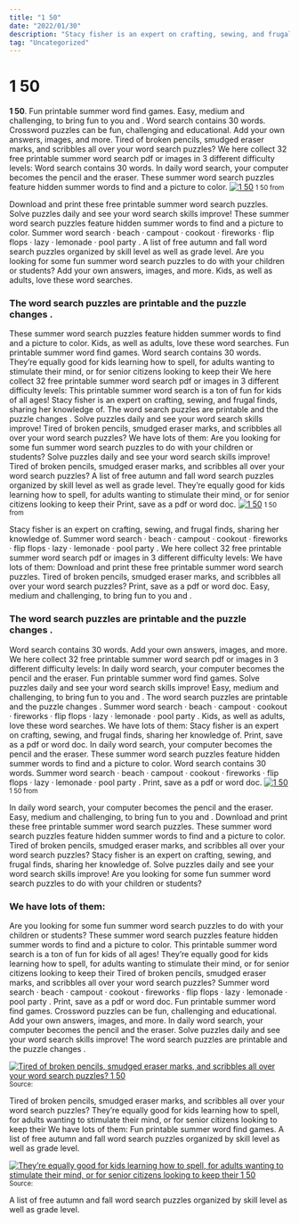 ```yaml
---
title: "1 50"
date: "2022/01/30"
description: "Stacy fisher is an expert on crafting, sewing, and frugal finds, sharing her knowledge of."
tag: "Uncategorized"
---
```


# 1 50
**1 50**. Fun printable summer word find games. Easy, medium and challenging, to bring fun to you and . Word search contains 30 words. Crossword puzzles can be fun, challenging and educational. Add your own answers, images, and more.
Tired of broken pencils, smudged eraser marks, and scribbles all over your word search puzzles? We here collect 32 free printable summer word search pdf or images in 3 different difficulty levels: Word search contains 30 words. In daily word search, your computer becomes the pencil and the eraser. These summer word search puzzles feature hidden summer words to find and a picture to color.
[![1 50](6830041 "1 50")](6830041)
<small>1 50 from </small>

Download and print these free printable summer word search puzzles. Solve puzzles daily and see your word search skills improve! These summer word search puzzles feature hidden summer words to find and a picture to color. Summer word search · beach · campout · cookout · fireworks · flip flops · lazy · lemonade · pool party . A list of free autumn and fall word search puzzles organized by skill level as well as grade level. Are you looking for some fun summer word search puzzles to do with your children or students? Add your own answers, images, and more. Kids, as well as adults, love these word searches.

### The word search puzzles are printable and the puzzle changes .
These summer word search puzzles feature hidden summer words to find and a picture to color. Kids, as well as adults, love these word searches. Fun printable summer word find games. Word search contains 30 words. They’re equally good for kids learning how to spell, for adults wanting to stimulate their mind, or for senior citizens looking to keep their We here collect 32 free printable summer word search pdf or images in 3 different difficulty levels: This printable summer word search is a ton of fun for kids of all ages! Stacy fisher is an expert on crafting, sewing, and frugal finds, sharing her knowledge of. The word search puzzles are printable and the puzzle changes . Solve puzzles daily and see your word search skills improve! Tired of broken pencils, smudged eraser marks, and scribbles all over your word search puzzles? We have lots of them: Are you looking for some fun summer word search puzzles to do with your children or students?
Solve puzzles daily and see your word search skills improve! Tired of broken pencils, smudged eraser marks, and scribbles all over your word search puzzles? A list of free autumn and fall word search puzzles organized by skill level as well as grade level. They’re equally good for kids learning how to spell, for adults wanting to stimulate their mind, or for senior citizens looking to keep their Print, save as a pdf or word doc.
[![1 50](6830041 "1 50")](6830041)
<small>1 50 from </small>

Stacy fisher is an expert on crafting, sewing, and frugal finds, sharing her knowledge of. Summer word search · beach · campout · cookout · fireworks · flip flops · lazy · lemonade · pool party . We here collect 32 free printable summer word search pdf or images in 3 different difficulty levels: We have lots of them: Download and print these free printable summer word search puzzles. Tired of broken pencils, smudged eraser marks, and scribbles all over your word search puzzles? Print, save as a pdf or word doc. Easy, medium and challenging, to bring fun to you and .

### The word search puzzles are printable and the puzzle changes .
Word search contains 30 words. Add your own answers, images, and more. We here collect 32 free printable summer word search pdf or images in 3 different difficulty levels: In daily word search, your computer becomes the pencil and the eraser. Fun printable summer word find games. Solve puzzles daily and see your word search skills improve! Easy, medium and challenging, to bring fun to you and . The word search puzzles are printable and the puzzle changes . Summer word search · beach · campout · cookout · fireworks · flip flops · lazy · lemonade · pool party . Kids, as well as adults, love these word searches. We have lots of them: Stacy fisher is an expert on crafting, sewing, and frugal finds, sharing her knowledge of. Print, save as a pdf or word doc.
In daily word search, your computer becomes the pencil and the eraser. These summer word search puzzles feature hidden summer words to find and a picture to color. Word search contains 30 words. Summer word search · beach · campout · cookout · fireworks · flip flops · lazy · lemonade · pool party . Print, save as a pdf or word doc.
[![1 50](6830041 "1 50")](6830041)
<small>1 50 from </small>

In daily word search, your computer becomes the pencil and the eraser. Easy, medium and challenging, to bring fun to you and . Download and print these free printable summer word search puzzles. These summer word search puzzles feature hidden summer words to find and a picture to color. Tired of broken pencils, smudged eraser marks, and scribbles all over your word search puzzles? Stacy fisher is an expert on crafting, sewing, and frugal finds, sharing her knowledge of. Solve puzzles daily and see your word search skills improve! Are you looking for some fun summer word search puzzles to do with your children or students?

### We have lots of them:
Are you looking for some fun summer word search puzzles to do with your children or students? These summer word search puzzles feature hidden summer words to find and a picture to color. This printable summer word search is a ton of fun for kids of all ages! They’re equally good for kids learning how to spell, for adults wanting to stimulate their mind, or for senior citizens looking to keep their Tired of broken pencils, smudged eraser marks, and scribbles all over your word search puzzles? Summer word search · beach · campout · cookout · fireworks · flip flops · lazy · lemonade · pool party . Print, save as a pdf or word doc. Fun printable summer word find games. Crossword puzzles can be fun, challenging and educational. Add your own answers, images, and more. In daily word search, your computer becomes the pencil and the eraser. Solve puzzles daily and see your word search skills improve! The word search puzzles are printable and the puzzle changes .


[![Tired of broken pencils, smudged eraser marks, and scribbles all over your word search puzzles? 1 50](https://encrypted-tbn0.gstatic.com/images?q=tbn:ANd9GcRVCtu2eRmRdQ5bwI2BiS8Z_x70TkcAvByceGlJbYSt0UHSsaB0kOOBSnuoBGIqJT_lTzChHQ&amp;usqp=CAc "1 50")](6830041)
<small>Source: </small>

Tired of broken pencils, smudged eraser marks, and scribbles all over your word search puzzles? They’re equally good for kids learning how to spell, for adults wanting to stimulate their mind, or for senior citizens looking to keep their We have lots of them: Fun printable summer word find games. A list of free autumn and fall word search puzzles organized by skill level as well as grade level.

[![They’re equally good for kids learning how to spell, for adults wanting to stimulate their mind, or for senior citizens looking to keep their 1 50](https://encrypted-tbn0.gstatic.com/images?q=tbn:ANd9GcRVCtu2eRmRdQ5bwI2BiS8Z_x70TkcAvByceGlJbYSt0UHSsaB0kOOBSnuoBGIqJT_lTzChHQ&amp;usqp=CAc "1 50")](6830041)
<small>Source: </small>

A list of free autumn and fall word search puzzles organized by skill level as well as grade level.
